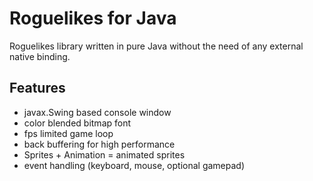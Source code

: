 # Roguelikes for Java
Roguelikes library written in pure Java without the need of any external native binding.

## Features
 - javax.Swing based console window
 - color blended bitmap font
 - fps limited game loop
 - back buffering for high performance
 - Sprites + Animation = animated sprites
 - event handling (keyboard, mouse, optional gamepad) 
